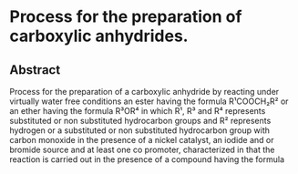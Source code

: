 # Process for the preparation of carboxylic anhydrides.

## Abstract
Process for the preparation of a carboxylic anhydride by reacting under virtually water free conditions an ester having the formula R¹COOCH₂R² or an ether having the formula R³OR⁴ in which R¹, R³ and R⁴ represents substituted or non substituted hydrocarbon groups and R² represents hydrogen or a substituted or non substituted hydrocarbon group with carbon monoxide in the presence of a nickel catalyst, an iodide and or bromide source and at least one co promoter, characterized in that the reaction is carried out in the presence of a compound having the formula
